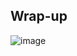 ## Wrap-up
![image](https://github.com/steveLauwh/The-deliberate-practice-of-software-technology/blob/master/Programing%20Language/CS107/Lecture16.png)
